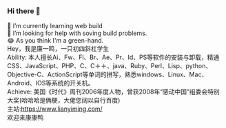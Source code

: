 ### Hi there 👋

<!--
**LianYiMing/LianYiMing** is a ✨ _special_ ✨ repository because its `README.md` (this file) appears on your GitHub profile.

Here are some ideas to get you started:

- 🔭 I’m currently working on ...
- 🌱 I’m currently learning ...
- 👯 I’m looking to collaborate on ...
- 🤔 I’m looking for help with ...
- 💬 Ask me about ...
- 📫 How to reach me: ...
- 😄 Pronouns: ...
- ⚡ Fun fact: ...
-->
 🔭 I’m currently learning web build <br/>
 🤔 I’m looking for help with soving build problems.<br/>
 😂 As you think I'm a green-hand.<br/>
Hey，我是廉一鸣，一只初四斜杠学生<br/>
Ability: 本人擅长Ai、Fw、Fl、Br、Ae、Pr、Id、PS等软件的安装与卸载，精通CSS、JavaScript、PHP、C、C＋＋、java、Ruby、Perl、Lisp、python、Objective-C、ActionScript等单词的拼写，熟悉windows、Linux、Mac、Android、IOS等系统的开关机。<br/>
Achieve: 美国《时代》周刊2006年度人物，曾获2008年“感动中国”组委会特别大奖(哈哈哈是俩梗，大佬您阔以自行百度)<br/>
主站:https://www.lianyiming.com/<br/>
欢迎来康康鸭
